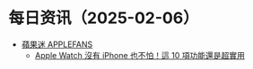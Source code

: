 ﻿# 每日资讯（2025-02-06）

- [蘋果迷 APPLEFANS](https://applefans.today/feed/)
  - [Apple Watch 沒有 iPhone 也不怕！這 10 項功能還是超實用](https://applefans.today/2025-02-apple-watch-features-without-iphone/)
